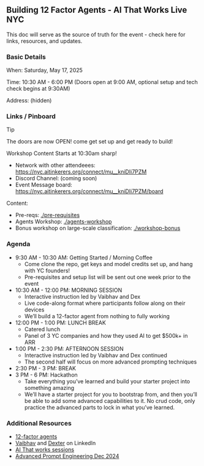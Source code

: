 ## Building 12 Factor Agents - AI That Works Live NYC

This doc will serve as the source of truth for the event - check here for links, resources, and updates.

### Basic Details

When: Saturday, May 17, 2025

Time: 10:30 AM \- 6:00 PM (Doors open at 9:00 AM, optional setup and tech check begins at 9:30AM)

Address: (hidden)

### Links / Pinboard

> [!TIP]
> The doors are now OPEN! come get set up and get ready to build!
>
> Workshop Content Starts at 10:30am sharp!

- Network with other attendeees: https://nyc.aitinkerers.org/connect/mu__kniDIi7PZM
- Discord Channel: (coming soon)
- Event Message board: https://nyc.aitinkerers.org/connect/mu__kniDIi7PZM/board

Content:

- Pre-reqs: [./pre-requisites](./pre-requisites)
- Agents Workshop: [./agents-workshop](./agents-workshop)
- Bonus workshop on large-scale classification: [./workshop-bonus](./workshop-bonus)

### Agenda

* 9:30 AM \- 10:30 AM: Getting Started / Morning Coffee  
  * Come clone the repo, get keys and model credits set up, and hang with YC founders\!  
  * Pre-requisites and setup list will be sent out one week prior to the event  
* 10:30 AM \- 12:00 PM: MORNING SESSION  
  * Interactive instruction led by Vaibhav and Dex  
  * Live code-along format where participants follow along on their devices  
  * We’ll build a 12-factor agent from nothing to fully working  
* 12:00 PM \- 1:00 PM: LUNCH BREAK  
  * Catered lunch  
  * Panel of 3 YC companies and how they used AI to get $500k+ in ARR  
* 1:00 PM \- 2:30 PM: AFTERNOON SESSION  
  * Interactive instruction led by Vaibhav and Dex continued  
  * The second half will focus on more advanced prompting techniques  
* 2:30 PM \- 3 PM: BREAK  
* 3 PM \- 6 PM: Hackathon  
  * Take everything you’ve learned and build your starter project into something amazing  
  * We’ll have a starter project for you to bootstrap from, and then you’ll be able to add some advanced capabilities to it. No crud code, only practice the advanced parts to lock in what you’ve learned.

### Additional Resources

- [12-factor agents](https://hlyr.dev/12fa)
- [Vaibhav](https://www.linkedin.com/in/vaigup/) and [Dexter](https://www.linkedin.com/in/dexterihorthy/) on LinkedIn
- [AI That works sessions](https://hlyr.dev/aitw)
- [Advanced Prompt Engineering Dec 2024](https://gloochat.notion.site/BAML-Advanced-Prompting-Workshop-Dec-2024-161bb2d26216807b892fed7d9d978a37)

